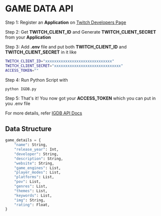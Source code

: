 # GAME DATA API

Step 1: Register an **Application** on [Twitch Developers Page](https://dev.twitch.tv/console)

Step 2: Get **TWITCH_CLIENT_ID** and Generate **TWITCH_CLIENT_SECRET** from your **Application**

Step 3: Add **.env** file and put both **TWITCH_CLIENT_ID** and **TWITCH_CLIENT_SECRET** in it like

```bash
TWITCH_CLIENT_ID="xxxxxxxxxxxxxxxxxxxxxxxxxxxxxx"
TWITCH_CLIENT_SECRET="xxxxxxxxxxxxxxxxxxxxxxxxxxxxxx"
ACCESS_TOKEN=""
```

Step 4: Run Python Script with

```bash
python IGDB.py
```

Step 5: That's it! You now got your **ACCESS_TOKEN** which you can put in you .env file

For more details, refer [IGDB API Docs](https://api-docs.igdb.com/)

## Data Structure

```py
game_details = {
    "name": String,
    "release_year": Int,
    "developer": String,
    "description": String,
    "website": String,
    "game_engines": List,
    "player_modes": List,
    "platforms": List,
    "pov": List,
    "genres": List,
    "themes": List,
    "keywords": List,
    "img": String,
    "rating": Float,
}
```
